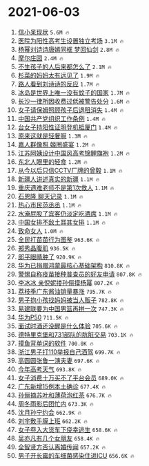 # 2021-06-03

1. [信小呆现状](https://s.weibo.com/weibo?q=%23%E4%BF%A1%E5%B0%8F%E5%91%86%E7%8E%B0%E7%8A%B6%23&Refer=top) `5.6M 🔥`
1. [医院为阳性高考生设置独立考场](https://s.weibo.com/weibo?q=%23%E5%8C%BB%E9%99%A2%E4%B8%BA%E9%98%B3%E6%80%A7%E9%AB%98%E8%80%83%E7%94%9F%E8%AE%BE%E7%BD%AE%E7%8B%AC%E7%AB%8B%E8%80%83%E5%9C%BA%23&Refer=top) `3.1M 🔥`
1. [杨幂刘诗诗唐嫣同框 梦回仙剑](https://s.weibo.com/weibo?q=%E6%9D%A8%E5%B9%82%E5%88%98%E8%AF%97%E8%AF%97%E5%94%90%E5%AB%A3%E5%90%8C%E6%A1%86%20%E6%A2%A6%E5%9B%9E%E4%BB%99%E5%89%91&Refer=top) `2.8M 🔥`
1. [摩尔庄园](https://s.weibo.com/weibo?q=%E6%91%A9%E5%B0%94%E5%BA%84%E5%9B%AD&Refer=top) `2.4M 🔥`
1. [不生孩子的人后来都怎么了](https://s.weibo.com/weibo?q=%23%E4%B8%8D%E7%94%9F%E5%AD%A9%E5%AD%90%E7%9A%84%E4%BA%BA%E5%90%8E%E6%9D%A5%E9%83%BD%E6%80%8E%E4%B9%88%E4%BA%86%23&Refer=top) `2.1M 🔥`
1. [杉菜的妈妈太有远见了](https://s.weibo.com/weibo?q=%23%E6%9D%89%E8%8F%9C%E7%9A%84%E5%A6%88%E5%A6%88%E5%A4%AA%E6%9C%89%E8%BF%9C%E8%A7%81%E4%BA%86%23&Refer=top) `1.9M 🔥`
1. [路人看到刘诗诗的反应](https://s.weibo.com/weibo?q=%23%E8%B7%AF%E4%BA%BA%E7%9C%8B%E5%88%B0%E5%88%98%E8%AF%97%E8%AF%97%E7%9A%84%E5%8F%8D%E5%BA%94%23&Refer=top) `1.7M 🔥`
1. [冰岛是世界上唯一没有蚊子的国家](https://s.weibo.com/weibo?q=%23%E5%86%B0%E5%B2%9B%E6%98%AF%E4%B8%96%E7%95%8C%E4%B8%8A%E5%94%AF%E4%B8%80%E6%B2%A1%E6%9C%89%E8%9A%8A%E5%AD%90%E7%9A%84%E5%9B%BD%E5%AE%B6%23&Refer=top) `1.7M 🔥`
1. [长沙一律所因收费过低被警告处分](https://s.weibo.com/weibo?q=%23%E9%95%BF%E6%B2%99%E4%B8%80%E5%BE%8B%E6%89%80%E5%9B%A0%E6%94%B6%E8%B4%B9%E8%BF%87%E4%BD%8E%E8%A2%AB%E8%AD%A6%E5%91%8A%E5%A4%84%E5%88%86%23&Refer=top) `1.6M 🔥`
1. [女子请保姆照顾孩子后退租消失](https://s.weibo.com/weibo?q=%23%E5%A5%B3%E5%AD%90%E8%AF%B7%E4%BF%9D%E5%A7%86%E7%85%A7%E9%A1%BE%E5%AD%A9%E5%AD%90%E5%90%8E%E9%80%80%E7%A7%9F%E6%B6%88%E5%A4%B1%23&Refer=top) `1.4M 🔥`
1. [中国共产党组织工作条例](https://s.weibo.com/weibo?q=%E4%B8%AD%E5%9B%BD%E5%85%B1%E4%BA%A7%E5%85%9A%E7%BB%84%E7%BB%87%E5%B7%A5%E4%BD%9C%E6%9D%A1%E4%BE%8B&Refer=top) `1.4M 🔥`
1. [台女子持阳性证明登机抵厦门](https://s.weibo.com/weibo?q=%23%E5%8F%B0%E5%A5%B3%E5%AD%90%E6%8C%81%E9%98%B3%E6%80%A7%E8%AF%81%E6%98%8E%E7%99%BB%E6%9C%BA%E6%8A%B5%E5%8E%A6%E9%97%A8%23&Refer=top) `1.4M 🔥`
1. [原来这就是轻奢啊](https://s.weibo.com/weibo?q=%23%E5%8E%9F%E6%9D%A5%E8%BF%99%E5%B0%B1%E6%98%AF%E8%BD%BB%E5%A5%A2%E5%95%8A%23&Refer=top) `1.3M 🔥`
1. [嘉人群像照 姬圈盛宴](https://s.weibo.com/weibo?q=%E5%98%89%E4%BA%BA%E7%BE%A4%E5%83%8F%E7%85%A7%20%E5%A7%AC%E5%9C%88%E7%9B%9B%E5%AE%B4&Refer=top) `1.2M 🔥`
1. [江苏阿姨设计中国风高考锦鲤旗袍](https://s.weibo.com/weibo?q=%23%E6%B1%9F%E8%8B%8F%E9%98%BF%E5%A7%A8%E8%AE%BE%E8%AE%A1%E4%B8%AD%E5%9B%BD%E9%A3%8E%E9%AB%98%E8%80%83%E9%94%A6%E9%B2%A4%E6%97%97%E8%A2%8D%23&Refer=top) `1.2M 🔥`
1. [东北人眼里的轻食](https://s.weibo.com/weibo?q=%23%E4%B8%9C%E5%8C%97%E4%BA%BA%E7%9C%BC%E9%87%8C%E7%9A%84%E8%BD%BB%E9%A3%9F%23&Refer=top) `1.2M 🔥`
1. [从今以后只信CCTV厂牌的曾毅](https://s.weibo.com/weibo?q=%23%E4%BB%8E%E4%BB%8A%E4%BB%A5%E5%90%8E%E5%8F%AA%E4%BF%A1CCTV%E5%8E%82%E7%89%8C%E7%9A%84%E6%9B%BE%E6%AF%85%23&Refer=top) `1.1M 🔥`
1. [新疆人讲述真实的新疆](https://s.weibo.com/weibo?q=%23%E6%96%B0%E7%96%86%E4%BA%BA%E8%AE%B2%E8%BF%B0%E7%9C%9F%E5%AE%9E%E7%9A%84%E6%96%B0%E7%96%86%23&Refer=top) `1.1M 🔥`
1. [重庆遇难老师不是第1次救人](https://s.weibo.com/weibo?q=%23%E9%87%8D%E5%BA%86%E9%81%87%E9%9A%BE%E8%80%81%E5%B8%88%E4%B8%8D%E6%98%AF%E7%AC%AC1%E6%AC%A1%E6%95%91%E4%BA%BA%23&Refer=top) `1.1M 🔥`
1. [石恩隆 聊天记录](https://s.weibo.com/weibo?q=%E7%9F%B3%E6%81%A9%E9%9A%86%20%E8%81%8A%E5%A4%A9%E8%AE%B0%E5%BD%95&Refer=top) `1.1M 🔥`
1. [热心市民范丞丞](https://s.weibo.com/weibo?q=%23%E7%83%AD%E5%BF%83%E5%B8%82%E6%B0%91%E8%8C%83%E4%B8%9E%E4%B8%9E%23&Refer=top) `1.1M 🔥`
1. [水淹屁股了宾客仍淡定吃酒席](https://s.weibo.com/weibo?q=%23%E6%B0%B4%E6%B7%B9%E5%B1%81%E8%82%A1%E4%BA%86%E5%AE%BE%E5%AE%A2%E4%BB%8D%E6%B7%A1%E5%AE%9A%E5%90%83%E9%85%92%E5%B8%AD%23&Refer=top) `1.1M 🔥`
1. [中国女排不敌土耳其女排](https://s.weibo.com/weibo?q=%23%E4%B8%AD%E5%9B%BD%E5%A5%B3%E6%8E%92%E4%B8%8D%E6%95%8C%E5%9C%9F%E8%80%B3%E5%85%B6%E5%A5%B3%E6%8E%92%23&Refer=top) `1.1M 🔥`
1. [致命女人](https://s.weibo.com/weibo?q=%E8%87%B4%E5%91%BD%E5%A5%B3%E4%BA%BA&Refer=top) `1.0M 🔥`
1. [全民打苗苗行为图鉴](https://s.weibo.com/weibo?q=%23%E5%85%A8%E6%B0%91%E6%89%93%E8%8B%97%E8%8B%97%E8%A1%8C%E4%B8%BA%E5%9B%BE%E9%89%B4%23&Refer=top) `963.6K 🔥`
1. [郑秀晶腹肌](https://s.weibo.com/weibo?q=%23%E9%83%91%E7%A7%80%E6%99%B6%E8%85%B9%E8%82%8C%23&Refer=top) `936.5K 🔥`
1. [郎平眼睛肿了](https://s.weibo.com/weibo?q=%23%E9%83%8E%E5%B9%B3%E7%9C%BC%E7%9D%9B%E8%82%BF%E4%BA%86%23&Refer=top) `920.9K 🔥`
1. [华为已捐赠鸿蒙最核心基础架构](https://s.weibo.com/weibo?q=%23%E5%8D%8E%E4%B8%BA%E5%B7%B2%E6%8D%90%E8%B5%A0%E9%B8%BF%E8%92%99%E6%9C%80%E6%A0%B8%E5%BF%83%E5%9F%BA%E7%A1%80%E6%9E%B6%E6%9E%84%23&Refer=top) `810.8K 🔥`
1. [警惕自称疫苗接种普查员的好友申请](https://s.weibo.com/weibo?q=%23%E8%AD%A6%E6%83%95%E8%87%AA%E7%A7%B0%E7%96%AB%E8%8B%97%E6%8E%A5%E7%A7%8D%E6%99%AE%E6%9F%A5%E5%91%98%E7%9A%84%E5%A5%BD%E5%8F%8B%E7%94%B3%E8%AF%B7%23&Refer=top) `807.8K 🔥`
1. [李冰冰 亲倪妮搂孙俪摸杨幂](https://s.weibo.com/weibo?q=%E6%9D%8E%E5%86%B0%E5%86%B0%20%E4%BA%B2%E5%80%AA%E5%A6%AE%E6%90%82%E5%AD%99%E4%BF%AA%E6%91%B8%E6%9D%A8%E5%B9%82&Refer=top) `807.2K 🔥`
1. [荔枝季广东酱油销量暴涨](https://s.weibo.com/weibo?q=%23%E8%8D%94%E6%9E%9D%E5%AD%A3%E5%B9%BF%E4%B8%9C%E9%85%B1%E6%B2%B9%E9%94%80%E9%87%8F%E6%9A%B4%E6%B6%A8%23&Refer=top) `795.7K 🔥`
1. [男子抱小孩找妈妈被当人贩子](https://s.weibo.com/weibo?q=%23%E7%94%B7%E5%AD%90%E6%8A%B1%E5%B0%8F%E5%AD%A9%E6%89%BE%E5%A6%88%E5%A6%88%E8%A2%AB%E5%BD%93%E4%BA%BA%E8%B4%A9%E5%AD%90%23&Refer=top) `782.8K 🔥`
1. [易建联要为中国男篮再拼一次](https://s.weibo.com/weibo?q=%23%E6%98%93%E5%BB%BA%E8%81%94%E8%A6%81%E4%B8%BA%E4%B8%AD%E5%9B%BD%E7%94%B7%E7%AF%AE%E5%86%8D%E6%8B%BC%E4%B8%80%E6%AC%A1%23&Refer=top) `747.3K 🔥`
1. [华为P50](https://s.weibo.com/weibo?q=%23%E5%8D%8E%E4%B8%BAP50%23&Refer=top) `711.5K 🔥`
1. [面试时酒还没醒是什么体验](https://s.weibo.com/weibo?q=%23%E9%9D%A2%E8%AF%95%E6%97%B6%E9%85%92%E8%BF%98%E6%B2%A1%E9%86%92%E6%98%AF%E4%BB%80%E4%B9%88%E4%BD%93%E9%AA%8C%23&Refer=top) `705.6K 🔥`
1. [德特里克堡和731部队的肮脏交易](https://s.weibo.com/weibo?q=%23%E5%BE%B7%E7%89%B9%E9%87%8C%E5%85%8B%E5%A0%A1%E5%92%8C731%E9%83%A8%E9%98%9F%E7%9A%84%E8%82%AE%E8%84%8F%E4%BA%A4%E6%98%93%23&Refer=top) `703.1K 🔥`
1. [摸鱼背单词的软件](https://s.weibo.com/weibo?q=%23%E6%91%B8%E9%B1%BC%E8%83%8C%E5%8D%95%E8%AF%8D%E7%9A%84%E8%BD%AF%E4%BB%B6%23&Refer=top) `700.0K 🔥`
1. [浙江男子打110举报自己酒驾](https://s.weibo.com/weibo?q=%23%E6%B5%99%E6%B1%9F%E7%94%B7%E5%AD%90%E6%89%93110%E4%B8%BE%E6%8A%A5%E8%87%AA%E5%B7%B1%E9%85%92%E9%A9%BE%23&Refer=top) `699.7K 🔥`
1. [高圆圆张鲁一演夫妻](https://s.weibo.com/weibo?q=%23%E9%AB%98%E5%9C%86%E5%9C%86%E5%BC%A0%E9%B2%81%E4%B8%80%E6%BC%94%E5%A4%AB%E5%A6%BB%23&Refer=top) `697.6K 🔥`
1. [今年高考天气](https://s.weibo.com/weibo?q=%23%E4%BB%8A%E5%B9%B4%E9%AB%98%E8%80%83%E5%A4%A9%E6%B0%94%23&Refer=top) `693.8K 🔥`
1. [女子消费十万买不了平台会员](https://s.weibo.com/weibo?q=%23%E5%A5%B3%E5%AD%90%E6%B6%88%E8%B4%B9%E5%8D%81%E4%B8%87%E4%B9%B0%E4%B8%8D%E4%BA%86%E5%B9%B3%E5%8F%B0%E4%BC%9A%E5%91%98%23&Refer=top) `689.0K 🔥`
1. [广东新增15例本土确诊](https://s.weibo.com/weibo?q=%23%E5%B9%BF%E4%B8%9C%E6%96%B0%E5%A2%9E15%E4%BE%8B%E6%9C%AC%E5%9C%9F%E7%A1%AE%E8%AF%8A%23&Refer=top) `677.4K 🔥`
1. [孙俪摘苏叶和薄荷泡红茶](https://s.weibo.com/weibo?q=%23%E5%AD%99%E4%BF%AA%E6%91%98%E8%8B%8F%E5%8F%B6%E5%92%8C%E8%96%84%E8%8D%B7%E6%B3%A1%E7%BA%A2%E8%8C%B6%23&Refer=top) `676.7K 🔥`
1. [周冬雨影后团忙内](https://s.weibo.com/weibo?q=%23%E5%91%A8%E5%86%AC%E9%9B%A8%E5%BD%B1%E5%90%8E%E5%9B%A2%E5%BF%99%E5%86%85%23&Refer=top) `673.3K 🔥`
1. [沈月孙宁约会](https://s.weibo.com/weibo?q=%23%E6%B2%88%E6%9C%88%E5%AD%99%E5%AE%81%E7%BA%A6%E4%BC%9A%23&Refer=top) `662.9K 🔥`
1. [刘宇敷手膜上班](https://s.weibo.com/weibo?q=%23%E5%88%98%E5%AE%87%E6%95%B7%E6%89%8B%E8%86%9C%E4%B8%8A%E7%8F%AD%23&Refer=top) `662.2K 🔥`
1. [女子卷入大货车下侥幸逃生](https://s.weibo.com/weibo?q=%23%E5%A5%B3%E5%AD%90%E5%8D%B7%E5%85%A5%E5%A4%A7%E8%B4%A7%E8%BD%A6%E4%B8%8B%E4%BE%A5%E5%B9%B8%E9%80%83%E7%94%9F%23&Refer=top) `658.6K 🔥`
1. [吴亦凡有几个女朋友](https://s.weibo.com/weibo?q=%23%E5%90%B4%E4%BA%A6%E5%87%A1%E6%9C%89%E5%87%A0%E4%B8%AA%E5%A5%B3%E6%9C%8B%E5%8F%8B%23&Refer=top) `658.4K 🔥`
1. [全智贤方否认离婚传闻](https://s.weibo.com/weibo?q=%23%E5%85%A8%E6%99%BA%E8%B4%A4%E6%96%B9%E5%90%A6%E8%AE%A4%E7%A6%BB%E5%A9%9A%E4%BC%A0%E9%97%BB%23&Refer=top) `657.2K 🔥`
1. [男子开长霉的车细菌感染住进ICU](https://s.weibo.com/weibo?q=%23%E7%94%B7%E5%AD%90%E5%BC%80%E9%95%BF%E9%9C%89%E7%9A%84%E8%BD%A6%E7%BB%86%E8%8F%8C%E6%84%9F%E6%9F%93%E4%BD%8F%E8%BF%9BICU%23&Refer=top) `656.6K 🔥`
